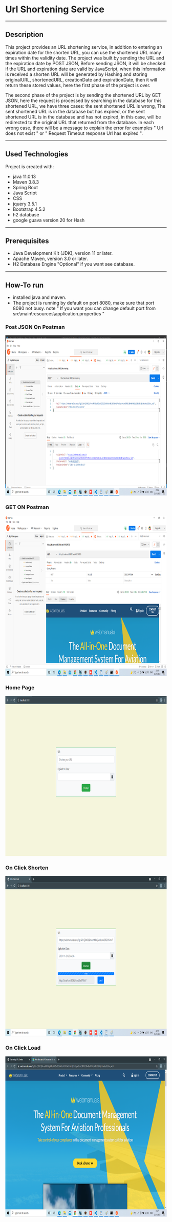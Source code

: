 # Url Shortening Service

---

## Description
This project provides an URL shortening service, in addition to entering an expiration date for the shorten URL, you can use the shortened URL many times within the validity date. The project was built by sending the URL and the expiration date by POST JSON, Before sending JSON, it will be checked if the URL and expiration date are valid by JavaScript, when this information is received a shorten URL will be generated by Hashing and storing originalURL, shortenedURL, creationDate and expirationDate, then it will return these stored values, here the first phase of the project is over.

The second phase of the project is by sending the shortened URL by GET JSON, here the request is processed by searching in the database for this shortened URL, we have three cases: the sent shortened URL is wrong, The sent shortened URL is in the database but has expired, or the sent shortened URL is in the database and has not expired, in this case, will be redirected to the original URL that returned from the database. In each wrong case, there will be a message to explain the error for examples " Url does not exist " or " Request Timeout response Url has expired ".

---

## Used Technologies
Project is created with:
- java 11.0.13
- Maven 3.8.3
- Spring Boot  
- Java Script
- CSS
- jquery 3.5.1
- Bootstrap 4.5.2
- h2 database
- google guava version 20 for Hash 

---

## Prerequisites
- Java Development Kit (JDK), version 11 or later.
- Apache Maven, version 3.0 or later.
- H2 Database Engine "Optional" if you want see database.

----

## How-To run

- installed java and maven.
- The project is running by default on port 8080, make sure that port 8080 not busy. 
    note " If you want you can change default port from src\main\resources\application.properties "

### Post JSON On Postman 
<img src="./screenshots/POST_JSON.png" width="900" height="500">

### GET ON Postman
<img src="./screenshots/GET.png" width="900" height="500">

### Home Page
<img src="./screenshots/home.PNG" width="900" height="500">

### On Click Shorten
<img src="./screenshots/Click_Shorten.png" width="900" height="500">

### On Click Load
<img src="./screenshots/Click_Load.png" width="900" height="500">







